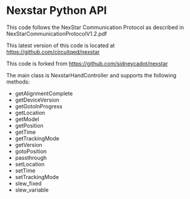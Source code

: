 # Nexstar Python API

This code follows the NexStar Communication Protocol as described in NexStarCommunicationProtocolV1.2.pdf

This latest version of this code is located at https://github.com/circuitqed/nexstar

This code is forked from https://github.com/sidneycadot/nexstar

The main class is NexstarHandController and supports the following methods:

* getAlignmentComplete
* getDeviceVersion
* getGotoInProgress
* getLocation
* getModel
* getPosition
* getTime
* getTrackingMode
* getVersion
* gotoPosition
* passthrough
* setLocation
* setTime
* setTrackingMode
* slew_fixed
* slew_variable
